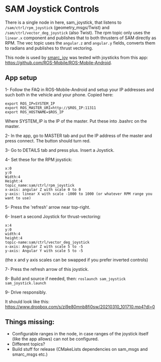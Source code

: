 # SAM Joystick Controls
There is a single node in here, sam_joystick, that listens to `/sam/ctrl/rpm_joystick` (geometry_msgs/Twist) and `/sam/ctrl/vector_deg_joystick` (also Twist). 
The rpm topic only uses the `linear.x` component and publishes that to both thrusters of SAM directly as RPM.
The vec topic uses the `angular.z` and `angular.y` fields, converts them to radians and publishes to thrust vectoring. 

This node is used by [smarc_joy](../sam_joy_controllers) was tested with joysticks from this app: https://github.com/ROS-Mobile/ROS-Mobile-Android.

## App setup
1- Follow the FAQ in ROS-Mobile-Android and setup your IP addresses and such both in the vehicle and your phone.
Copied here:
```
export ROS_IP=SYSTEM_IP
export ROS_MASTER_URI=http://$ROS_IP:11311
export ROS_HOSTNAME=$ROS_IP
```
Where SYSTEM_IP is the IP of the master. Put these into .bashrc on the master.

2- In the app, go to MASTER tab and put the IP address of the master and press connect. The button should turn red.

3- Go to DETAILS tab and press plus. Insert a Joystick.

4- Set these for the RPM joystick: 
```
x:0
y:0
Width:4
Height:4
topic_name:sam/ctrl/rpm_joystick
x-axis: angular Z with scale 0 to 0
y-axis: linear X with scale -1000 to 1000 (or whatever RPM range you want to use)
```

5- Press the 'refresh' arrow near top-right.

6- Insert a second Joystick for thrust-vectoring: 
```
x:4
y:0
width:4
height:4
topic-name:sam/ctrl/vector_deg_joystick
x-axis: Angular Z with scale 5 to -5
y-axis: Angular Y with scale 5 to -5
```
(the x and y axis scales can be swapped if you prefer inverted controls)

7- Press the refresh arrow of this joystick.

8- Build and source if needed, then: `roslaunch sam_joystick sam_joystick.launch`

9- Drive responsibly.


It should look like this: https://www.dropbox.com/s/zi9e80mnb8fi0sw/20210310_101710.mp4?dl=0

## Things missing:
- Configurable ranges in the node, in case ranges of the joystick itself (like the app allows) can not be configured.
- Different topics?
- Build stuff for release (CMakeLists dependencies on sam_msgs and smarc_msgs etc.)
